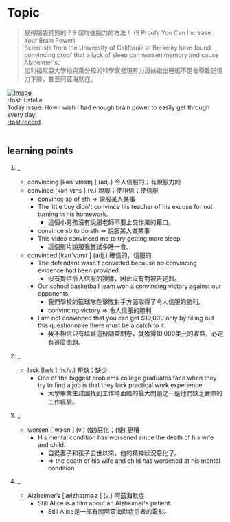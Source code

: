 # Topic

> 覺得腦袋鈍鈍的？9 個增強腦力的方法！ (9 Proofs You Can Increase Your Brain Power) <br>
> Scientists from the University of California at Berkeley have found convincing proof that a lack of sleep can worsen memory and cause Alzheimer's. <br>
> 加利福尼亞大學柏克萊分校的科學家發現有力證據指出睡眠不足會導致記憶力下降，甚至阿茲海默症。 <br>

[![Image](https://cdn.voicetube.com/assets/thumbnails/gbxxYILwNWY.jpg)](https://www.youtube.com/embed/gbxxYILwNWY?rel=0&showinfo=0&cc_load_policy=0&controls=1&autoplay=1&iv_load_policy=3&playsinline=1&wmode=transparent&start=46&end=55&enablejsapi=1&origin=https://tw.voicetube.com&widgetid=1)<br>
Host: Estelle
<br>Today issue: How I wish I had enough brain power to easily get through every day!
<br>
[Host record](https://cdn.voicetube.com/tmp/everyday_records/1829099090644362/3654.mp3)
<br><br>
## learning points
1. _
	* convincing  [kənˋvɪnsɪŋ ] (adj.) 令人信服的；有說服力的
	* convince  [kənˋvɪns ] (v.) 說服；使相信；使信服
		- convince sb of sth => 說服某人某事
		- The little boy didn't convince his teacher of his excuse for not turning in his homework.
		 	+ 這個小男孩沒有說服老師不要上交作業的藉口。
		- convince sb to do sth => 說服某人做某事
		- This video convinced me to try getting more sleep.
			+ 這個影片說服我嘗試多睡一會。
	* convinced  [kənˋvɪnst ] (adj.) 確信的，信服的
		- The defendant wasn't convicted because no convincing evidence had been provided.
			+ 沒有提供令人信服的證據，因此沒有對被告定罪。
		- Our school basketball team won a convincing victory against our opponents.
			+ 我們學校的籃球隊在擊敗對手方面取得了令人信服的勝利。
			- convincing victory => 令人信服的勝利
		- I am not convinced that you can get $10,000 only by filling out this questionnaire there must be a catch to it.
			+ 我不相信只有填寫這份調查問卷，就獲得10,000美元的收益，必定有甚麼問題。

2. _
	* lack  [læk ] (n./v.) 短缺；缺少
		- One of the biggest problems college graduates face when they try to find a job is that they lack practical work experience.
			+ 大學畢業生試圖找到工作時面臨的最大問題之一是他們缺乏實際的工作經驗。

3. _
	* worsen [ˋwɝsn ] (v.) (使)惡化；(使) 更糟
		- His mental condition has worsened since the death of his wife and child.
			+ 自從妻子和孩子去世以來，他的精神狀況惡化了。
			+ => the death of his wife and child has worsened at his mental condition

4. _
	* Alzheimer’s  [ˈælzhaɪmɚz ] (v.) 阿茲海默症
		- Still Alice is a film about an Alzheimer's patient.
			+ Still Alice是一部有關阿茲海默症患者的電影。
